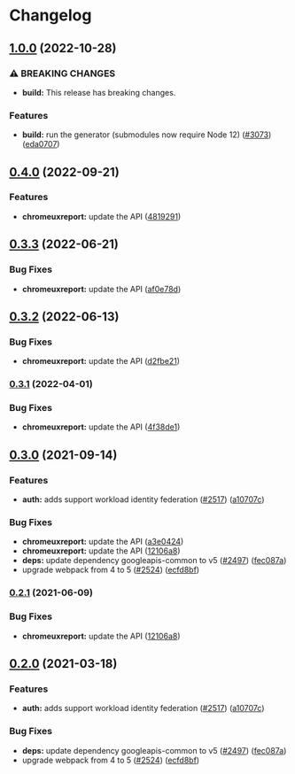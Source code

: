 # Changelog

## [1.0.0](https://github.com/googleapis/google-api-nodejs-client/compare/chromeuxreport-v0.4.0...chromeuxreport-v1.0.0) (2022-10-28)


### ⚠ BREAKING CHANGES

* **build:** This release has breaking changes.

### Features

* **build:** run the generator (submodules now require Node 12) ([#3073](https://github.com/googleapis/google-api-nodejs-client/issues/3073)) ([eda0707](https://github.com/googleapis/google-api-nodejs-client/commit/eda07079dadab46a80b6f9ede618f4f43030169e))

## [0.4.0](https://github.com/googleapis/google-api-nodejs-client/compare/chromeuxreport-v0.3.3...chromeuxreport-v0.4.0) (2022-09-21)


### Features

* **chromeuxreport:** update the API ([4819291](https://github.com/googleapis/google-api-nodejs-client/commit/48192918cdaa32a5fc59626923c21a7461884069))

## [0.3.3](https://github.com/googleapis/google-api-nodejs-client/compare/chromeuxreport-v0.3.2...chromeuxreport-v0.3.3) (2022-06-21)


### Bug Fixes

* **chromeuxreport:** update the API ([af0e78d](https://github.com/googleapis/google-api-nodejs-client/commit/af0e78dd53c11e7d2cd95ed74f21e5324d4e9625))

## [0.3.2](https://github.com/googleapis/google-api-nodejs-client/compare/chromeuxreport-v0.3.1...chromeuxreport-v0.3.2) (2022-06-13)


### Bug Fixes

* **chromeuxreport:** update the API ([d2fbe21](https://github.com/googleapis/google-api-nodejs-client/commit/d2fbe2192c33dd8f640bc5b6c03dbd30f9f7be50))

### [0.3.1](https://github.com/googleapis/google-api-nodejs-client/compare/chromeuxreport-v0.3.0...chromeuxreport-v0.3.1) (2022-04-01)


### Bug Fixes

* **chromeuxreport:** update the API ([4f38de1](https://github.com/googleapis/google-api-nodejs-client/commit/4f38de1693b9c3421de889df4adb8a207a01b3cc))

## [0.3.0](https://www.github.com/googleapis/google-api-nodejs-client/compare/chromeuxreport-v0.2.1...chromeuxreport-v0.3.0) (2021-09-14)


### Features

* **auth:** adds support workload identity federation ([#2517](https://www.github.com/googleapis/google-api-nodejs-client/issues/2517)) ([a10707c](https://www.github.com/googleapis/google-api-nodejs-client/commit/a10707c477759e7c9ef6360a2fe800856fb600c1))


### Bug Fixes

* **chromeuxreport:** update the API ([a3e0424](https://www.github.com/googleapis/google-api-nodejs-client/commit/a3e042442d39fcf826b4e07fbe5a8452235e5a67))
* **chromeuxreport:** update the API ([12106a8](https://www.github.com/googleapis/google-api-nodejs-client/commit/12106a8cf0b62cdfa320727d54f9170624b48071))
* **deps:** update dependency googleapis-common to v5 ([#2497](https://www.github.com/googleapis/google-api-nodejs-client/issues/2497)) ([fec087a](https://www.github.com/googleapis/google-api-nodejs-client/commit/fec087abcf3d994dd41c3ffa0a0c12b1f9f09dae))
* upgrade webpack from 4 to 5  ([#2524](https://www.github.com/googleapis/google-api-nodejs-client/issues/2524)) ([ecfd8bf](https://www.github.com/googleapis/google-api-nodejs-client/commit/ecfd8bfcd06e1beabff7ec9a8c4000222379eb8d))

### [0.2.1](https://www.github.com/googleapis/google-api-nodejs-client/compare/chromeuxreport-v0.2.0...chromeuxreport-v0.2.1) (2021-06-09)


### Bug Fixes

* **chromeuxreport:** update the API ([12106a8](https://www.github.com/googleapis/google-api-nodejs-client/commit/12106a8cf0b62cdfa320727d54f9170624b48071))

## [0.2.0](https://www.github.com/googleapis/google-api-nodejs-client/compare/chromeuxreport-v0.1.0...chromeuxreport-v0.2.0) (2021-03-18)


### Features

* **auth:** adds support workload identity federation ([#2517](https://www.github.com/googleapis/google-api-nodejs-client/issues/2517)) ([a10707c](https://www.github.com/googleapis/google-api-nodejs-client/commit/a10707c477759e7c9ef6360a2fe800856fb600c1))


### Bug Fixes

* **deps:** update dependency googleapis-common to v5 ([#2497](https://www.github.com/googleapis/google-api-nodejs-client/issues/2497)) ([fec087a](https://www.github.com/googleapis/google-api-nodejs-client/commit/fec087abcf3d994dd41c3ffa0a0c12b1f9f09dae))
* upgrade webpack from 4 to 5  ([#2524](https://www.github.com/googleapis/google-api-nodejs-client/issues/2524)) ([ecfd8bf](https://www.github.com/googleapis/google-api-nodejs-client/commit/ecfd8bfcd06e1beabff7ec9a8c4000222379eb8d))
